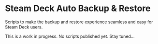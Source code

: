 # Steam Deck Auto Backup & Restore
Scripts to make the backup and restore experience seamless and easy for Steam Deck users.

This is a work in progress. No scripts published yet. Stay tuned...

